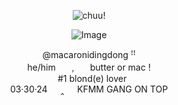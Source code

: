 
<div align="center"> 

![chuu!](https://komarev.com/ghpvc/?username=your-macaronidingdong) 
</div>

<div align="center">
  
![Image](https://github.com/user-attachments/assets/e167ae82-c998-4118-aad6-c66932092f27)
</div>

<p align="center">
@macaronidingdong ꜝꜝ <br>
 he/him⠀⠀﹐⠀⠀butter or mac ! <br>
 ⠀#1 blond(e) lover  <br>
03·30·24⠀⠀‸⠀⠀KFMM GANG ON TOP
 
